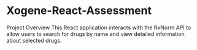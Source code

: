 # Xogene-React-Assessment
Project Overview
This React application interacts with the RxNorm API to allow users to search for drugs by name and view detailed information about selected drugs.
